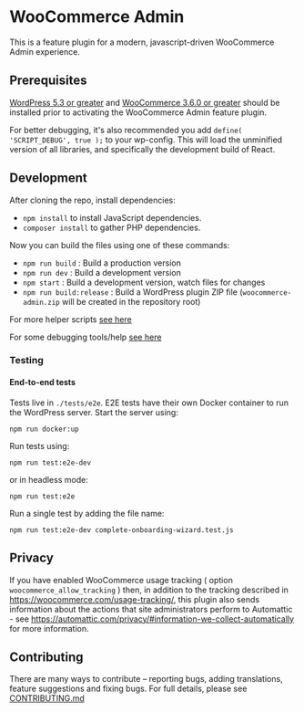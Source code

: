 # WooCommerce Admin

This is a feature plugin for a modern, javascript-driven WooCommerce Admin experience.

## Prerequisites

[WordPress 5.3 or greater](https://wordpress.org/download/) and [WooCommerce 3.6.0 or greater](https://wordpress.org/plugins/woocommerce/) should be installed prior to activating the WooCommerce Admin feature plugin.

For better debugging, it's also recommended you add `define( 'SCRIPT_DEBUG', true );` to your wp-config. This will load the unminified version of all libraries, and specifically the development build of React.

## Development

After cloning the repo, install dependencies:

 - `npm install` to install JavaScript dependencies.
 - `composer install` to gather PHP dependencies.

Now you can build the files using one of these commands:

 - `npm run build` : Build a production version
 - `npm run dev` : Build a development version
 - `npm start` : Build a development version, watch files for changes
 - `npm run build:release` : Build a WordPress plugin ZIP file (`woocommerce-admin.zip` will be created in the repository root)

For more helper scripts [see here](./CONTRIBUTING.md#helper-scripts)

For some debugging tools/help [see here](./CONTRIBUTING.md#debugging)

### Testing
#### End-to-end tests
Tests live in `./tests/e2e`. E2E tests have their own Docker container to run the WordPress server. Start
the server using:
```
npm run docker:up
```
Run tests using:
```
npm run test:e2e-dev
```
or in headless mode:
```
npm run test:e2e
```
Run a single test by adding the file name:
```
npm run test:e2e-dev complete-onboarding-wizard.test.js
```

## Privacy

If you have enabled WooCommerce usage tracking ( option `woocommerce_allow_tracking` ) then, in addition to the tracking described in https://woocommerce.com/usage-tracking/, this plugin also sends information about the actions that site administrators perform to Automattic - see https://automattic.com/privacy/#information-we-collect-automatically for more information.

## Contributing

There are many ways to contribute – reporting bugs, adding translations, feature suggestions and fixing bugs. For full details, please see [CONTRIBUTING.md](./CONTRIBUTING.md)
